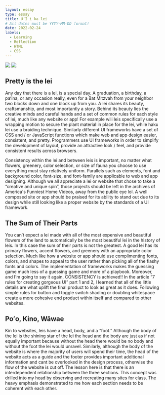 ```yaml
---
layout: essay
type: essay
title: UʻI i ka lei
# All dates must be YYYY-MM-DD format!
date: 2022-02-24
labels:
  - Learning
  - Reflection
  - HTML
  - CSS
---
```

<img class="ui round image" src="{{ site.baseurl }}/images/Screen Shot 2022-05-12 at 9.45.13 AM.png">
<img class="ui round image" src="{{ site.baseurl }}/images/Screen Shot 2022-05-12 at 9.45.51 AM.png">

## Pretty is the lei
Any day that there is a lei, is a special day. A graduation, a birthday, a paʻina, or any occasion really, even for a Bat Mitzvah from your neighbor two blocks down and one block up from you. A lei shares its beauty, craftsmanship, and most importantly a story. Behind its beauty lies the creative minds and careful hands and a set of common rules for each style of lei, much like any website or app! For example wili leis specifically use a wrapping motion to secure the plant material in place for the lei, while haku lei use a braiding technique. Similarly different UI frameworks have a set of CSS and / or JavaScript functions which make web and app design easier, consistent, and pretty. Programmers use UI frameworks in order to simplify the development of layout, provide an attractive look / feel, and provide consistent results across browsers.  

Consistency within the lei and between leis is important, no matter what flowers, greenery, color selection, or size of fauna you choose to use everything must stay relatively uniform. Parallels such as elements, font and background color, font-size, and font-family are applicable to web and app designing. Although we all appreciate a lei or website that chose to take a “creative and unique spin”, those projects should be left in the archives of America's Funniest Home Videos, away from the public eye lol. A well composed site or app should be praised for its ability to stand out due to its design while still looking like a proper website by the standards of a UI framework. 

## The Sum of Their Parts
You can’t expect a lei made with all of the most expensive and beautiful flowers of the land to automatically be the most beautiful lei in the history of leis. In this case the sum of their parts is not the greatest. A good lei has its primary flowers, accent flowers, and greenery with an appropriate color selection. Much like how a website or app should use complimenting fonts, colors, and shapes to appeal to the user rather than picking all of the flashy fonts and colors. The implementation of frameworks makes the guessing game much less of a guessing game and more of a playbook. Moreover, and I'm going to say it again, CONSISTENCY is achieved!! In the article “7 rules for creating gorgeous UI” part 1 and 2, I learned that all of the little details are what uplift the final product to look as great as it does. Following simple rules for button and toggle switch shading or doubling whitespace create a more cohesive end product within itself and compared to other websites. 

## Poʻo, Kino, Wāwae
Kin to websites, leis have a head, body, and a “foot.” Although the body of the lei is the shining star of the lei the head and the body are just as if not equally important because without the head there would be no body and without the foot the lei would unravel. Similarly, although the body of the website is where the majority of users will spend their time, the head of the website acts as a guide and the footer provides important additional information and cant be overlooked in the design process, otherwise the flow of the website is cut off. The lesson here is that there is an interdependent relationship between the three sections. This concept was drilled into my head by observing and recreating many sites for class. The heavy emphasis demonstrated to me how each section needs to be coherent with each other. 

